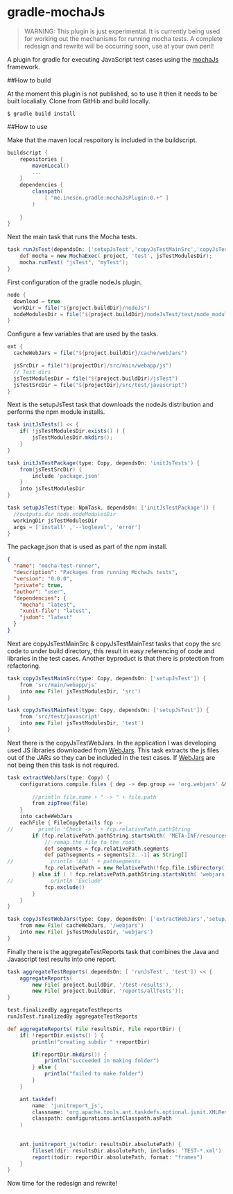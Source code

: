# gradle-mochaJs

> WARNING: This plugin is just experimental. It is currently being used for working out the mechanisms for running mocha tests. A complete redesign and rewrite will be occurring soon, use at your own peril!


A plugin for gradle for executing JavaScript test cases using the [mochaJs](http://mochajs.org/) framework.

##How to build 

At the moment this plugin is not published, so to use it then it needs to be built localially. Clone from GitHib and build locally.

```shell
$ gradle build install
```

##How to use

Make that the maven local respoitory is included in the buildscript.

```gradle
buildscript {
    repositories {
        mavenLocal()
        ...
    }
    dependencies {
        classpath(
            [ "me.ineson.gradle:mochaJsPlugin:0.+" ]
        ) 
        
    }
}

```

Next the main task that runs the Mocha tests. 

```gradle
task runJsTest(dependsOn: ['setupJsTest','copyJsTestMainSrc','copyJsTestMainTest','copyJsTestWebJars']) << {
    def mocha = new MochaExec( project, 'test', jsTestModulesDir);
    mocha.runTest( "jsTest", "myTest");
}
```

First configuration of the gradle nodeJs plugin.

```gradle
node {
  download = true
  workDir = file("${project.buildDir}/nodeJs")
  nodeModulesDir = file("${project.buildDir}/nodeJsTest/test/node_modules")
}
```

Configure a few variables that are used by the tasks.

```gradle
ext {
  cacheWebJars = file("${project.buildDir}/cache/webJars")

  jsSrcDir = file("${projectDir}/src/main/webapp/js")
  // Test dirs
  jsTestModulesDir = file("${project.buildDir}/jsTest")
  jsTestSrcDir = file("${projectDir}/src/test/javascript")
}
```

Next is the setupJsTest task that downloads the nodeJs distribution and performs the npm module installs. 

```gradle
task initJsTests() << {
    if( !jsTestModulesDir.exists() ) {
        jsTestModulesDir.mkdirs();
    }
}

task initJsTestPackage(type: Copy, dependsOn: 'initJsTests') {
    from(jsTestSrcDir) {
        include 'package.json'
    }
    into jsTestModulesDir
}

task setupJsTest(type: NpmTask, dependsOn: ['initJsTestPackage']) {
  //outputs.dir node.nodeModulesDir
  workingDir jsTestModulesDir
  args = ['install' ,'--loglevel', 'error']
}
```

The package.json that is used as part of the npm install.

```json
{
  "name": "mocha-test-runner",
  "description": "Packages from running MochaJs tests",
  "version": "0.0.0",
  "private": true,
  "author": "user",
  "dependencies": {
    "mocha": "latest",
    "xunit-file": "latest",
    "jsdom": "latest"
  }
}
```

Next are copyJsTestMainSrc & copyJsTestMainTest tasks that copy the src code to under build directory, this result in easy
referencing of code and libraries in the test cases. Another byproduct is that there is protection from refactoring. 

```gradle
task copyJsTestMainSrc(type: Copy, dependsOn: ['setupJsTest']) {
    from 'src/main/webapp/js'
    into new File( jsTestModulesDir, 'src')
}

task copyJsTestMainTest(type: Copy, dependsOn: ['setupJsTest']) {
    from 'src/test/javascript'
    into new File( jsTestModulesDir, 'test')
}
```

Next there is the copyJsTestWebJars. In the application I was developing used JS libraries downloaded from [WebJars](http://www.webjars.org). This task extracts the js files out of the JARs so they can be included in the test cases. If [WebJars](http://www.webjars.org) are not being
then this task is not required.

```gradle
task extractWebJars(type: Copy) {
    configurations.compile.files { dep -> dep.group == 'org.webjars' && dep.name != 'bootstrap' }.each { file ->
        
        //println file.name + " -> " + file.path
        from zipTree(file)
    }
    into cacheWebJars
    eachFile { FileCopyDetails fcp ->
//        println 'Check -> ' + fcp.relativePath.pathString
        if (fcp.relativePath.pathString.startsWith( 'META-INF/resources/webjars')) {
            // remap the file to the root
            def segments = fcp.relativePath.segments
            def pathsegments = segments[2..-1] as String[]
//            println 'Add ' + pathsegments
            fcp.relativePath = new RelativePath(!fcp.file.isDirectory(), pathsegments)
        } else if ( ! fcp.relativePath.pathString.startsWith( 'webjars')) {
//            println 'Exclude'
            fcp.exclude()
        }
    }
}

task copyJsTestWebJars(type: Copy, dependsOn: ['extractWebJars','setupJsTest']) {
    from new File( cacheWebJars, '/webjars')
    into new File( jsTestModulesDir, 'webjars')
}
```

Finally there is the aggregateTestReports task that combines the Java and Javascript test results into one report.

```gradle
task aggregateTestReports( dependsOn: [ 'runJsTest', 'test']) << {
    aggregateReports( 
        new File( project.buildDir, '/test-results'),
        new File( project.buildDir, 'reports/allTests'));
}

test.finalizedBy aggregateTestReports
runJsTest.finalizedBy aggregateTestReports

def aggregateReports( File resultsDir, File reportDir) {
    if( !reportDir.exists() ) {
        println("creating subdir " +reportDir)

        if(reportDir.mkdirs()) {
            println("succeeded in making folder")
        } else {
            println("failed to make folder")
        }
    }

    ant.taskdef(
        name: 'junitreport_js',
        classname: 'org.apache.tools.ant.taskdefs.optional.junit.XMLResultAggregator',
        classpath: configurations.antClasspath.asPath
    )
    
    
    ant.junitreport_js(todir: resultsDir.absolutePath) {
        fileset(dir: resultsDir.absolutePath, includes: 'TEST-*.xml')
        report(todir: reportDir.absolutePath, format: "frames")
    }
}
```

Now time for the redesign and rewrite!